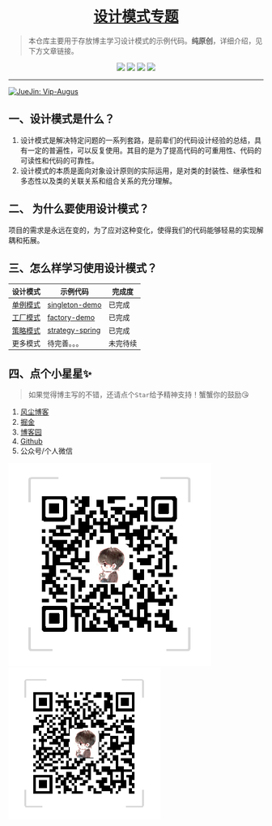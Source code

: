
<h1 align="center"><a href="https://github.com/vanDusty/Design-Patterns" target="_blank">设计模式专题</a></h1>

> 本仓库主要用于存放博主学习设计模式的示例代码。**纯原创**，详细介绍，见下方文章链接。

<p align="center">
	<img src="https://img.shields.io/badge/language-java-gree.svg" />
	<img src = "https://img.shields.io/badge/JDK-1.8-yellow.svg?style=flat-square"/>
	<img src="https://img.shields.io/badge/spring%20boot-2.1.1.RELEASE-red" style="max-width:100%;">
	<img src="https://img.shields.io/badge/license-Apache%202-4EB1BA.svg?style=flat-square" style="max-width:100%;">
	
</p>

***

<a href="https://juejin.im/user/5d5ea68e6fb9a06afa328f56">
	<img alt="JueJin: Vip-Augus" src="https://b-gold-cdn.xitu.io/v3/static/img/logo.a7995ad.svg" target="_blank" height="25" width="60" />
</a>

## 一、设计模式是什么？

1. 设计模式是解决特定问题的一系列套路，是前辈们的代码设计经验的总结，具有一定的普遍性，可以反复使用。其目的是为了提高代码的可重用性、代码的可读性和代码的可靠性。
1. 设计模式的本质是面向对象设计原则的实际运用，是对类的封装性、继承性和多态性以及类的关联关系和组合关系的充分理解。

## 二、 为什么要使用设计模式？

项目的需求是永远在变的，为了应对这种变化，使得我们的代码能够轻易的实现解耦和拓展。

## 三、怎么样学习使用设计模式？

| 设计模式 | 示例代码 | 完成度 |
| --- | --- | --- | 
| [单例模式](#) | [singleton-demo](https://github.com/vanDusty/Design-Patterns/tree/master/singleton-demo) | 已完成 |
| [工厂模式](#) | [factory-demo](https://github.com/vanDusty/Design-Patterns/tree/master/factory-demo) | 已完成 |
| [策略模式](#) | [strategy-spring](https://github.com/vanDusty/Design-Patterns/tree/master/strategy-spring) | 已完成 
| 更多模式 | 待完善。。。 | 未完待续 |



## 四、点个小星星✨

>如果觉得博主写的不错，还请点个`Star`给予精神支持！蟹蟹你的鼓励😘


1. [风尘博客](https://www.dustyblog.cn)
1. [掘金](https://juejin.im/user/5d5ea68e6fb9a06afa328f56/posts)
1. [博客园](https://www.cnblogs.com/vandusty/)
1. [Github](https://github.com/vanDusty)
1. 公众号/个人微信</br>

![风尘博客](img/van/dusty_blog.png)
![微信号](img/van/VanFan.png)